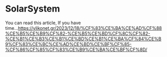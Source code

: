 # SolarSystem
You can read this article, If you have time...https://ylikonet.gr/2023/12/18/%CF%83%CE%BA%CE%AD%CF%88%CE%B5%CE%B9%CF%82-%CE%B5%CE%BD%CF%8C%CF%82-%CE%B1%CE%B3%CE%B1%CE%BD%CE%B1%CE%BA%CF%84%CE%B9%CF%83%CE%BC%CE%AD%CE%BD%CE%BF%CF%85-%CF%86%CF%85%CF%83%CE%B9%CE%BA%CE%BF%CF%8D/
